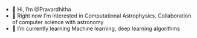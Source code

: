 - 👋 Hi, I’m @Pravardhitha
- 👀 Right now I’m interested in Computational Astrophysics. Collaboration of computer science with astronomy 
- 🌱 I’m currently learning Machine learning, deep learning algorithms


<!---
Pravardhitha/Pravardhitha is a ✨ special ✨ repository because its `README.md` (this file) appears on your GitHub profile.
You can click the Preview link to take a look at your changes.
--->
